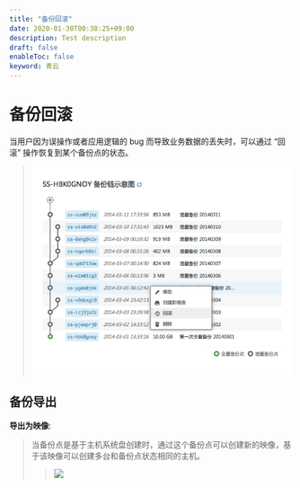 ```yaml
---
title: "备份回滚"
date: 2020-01-30T00:38:25+09:00
description: Test description
draft: false
enableToc: false
keyword: 青云
---
```


# 备份回滚

当用户因为误操作或者应用逻辑的 bug 而导致业务数据的丢失时，可以通过 “回滚” 操作恢复到某个备份点的状态。

> ![](_images/apply_snapshot.png)

## 备份导出

**导出为映像**:

> 
> 
> 当备份点是基于主机系统盘创建时，通过这个备份点可以创建新的映像，基于该映像可以创建多台和备份点状态相同的主机。
> 
> > ![](/storage/backup/manual/_images/capture_instance_from_snapshot.png)
> 
> 

